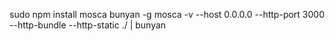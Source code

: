 sudo npm install mosca bunyan -g
mosca -v --host 0.0.0.0 --http-port 3000 --http-bundle --http-static ./ | bunyan